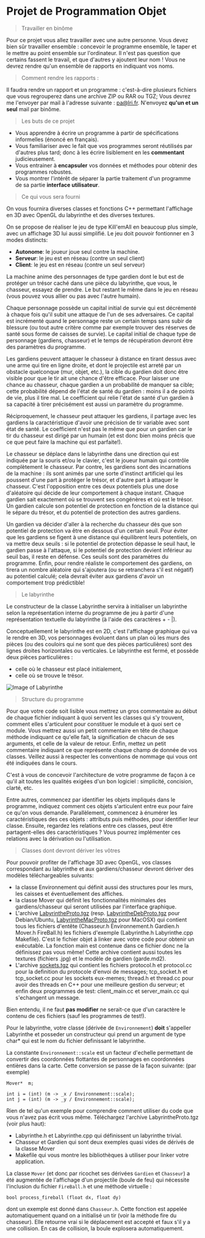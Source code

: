 # Projet de Programmation Objet

> Travailler en binôme

Pour ce projet vous allez travailler avec une autre personne. Vous devez bien sûr travailler ensemble : concevoir le programme ensemble, le taper et le mettre au point ensemble sur l'ordinateur. Il n'est pas question que certains fassent le travail, et que d'autres y ajoutent leur nom ! Vous ne devrez rendre qu'un ensemble de rapports en indiquant vos noms.

> Comment rendre les rapports :

Il faudra rendre un rapport et un programme : c'est-à-dire plusieurs fichiers que vous regrouperez dans une archive ZIP ou RAR ou TGZ; Vous devrez me l'envoyer par mail à l'adresse suivante : pa@lri.fr. N'envoyez **qu'un et un seul** mail par binôme.

> Les buts de ce projet

- Vous apprendre à écrire un programme à partir de spécifications informelles (énoncé en français).
- Vous familiariser avec le fait que vos programmes seront réutilisés par d'autres plus tard; donc à les écrire lisiblement en les **commentant** judicieusement.
- Vous entrainer à **encapsuler** vos données et méthodes pour obtenir des programmes robustes.
- Vous montrer l'intérêt de séparer la partie traitement d'un programme de sa partie **interface utilisateur**.

> Ce qui vous sera fourni

On vous fournira diverses classes et fonctions C++ permettant l'affichage en 3D avec OpenGL du labyrinthe et des diverses textures.

On se propose de réaliser le jeu de type Kill'emAll en beaucoup plus simple, avec un affichage 3D lui aussi simplifié. Le jeu doit pouvoir fontionner en 3 modes distincts:

- **Autonome**: le joueur joue seul contre la machine.
- **Serveur**: le jeu est en réseau (contre un seul client)
- **Client**: le jeu est en réseau (contre un seul serveur)

La machine anime des personnages de type gardien dont le but est de protéger un trésor caché dans une pièce du labyrinthe, que vous, le chasseur, essayez de prendre. Le but restant le même dans le jeu en réseau (vous pouvez vous allier ou pas avec l'autre humain).

Chaque personnage possède un capital initial de survie qui est décrémenté à chaque fois qu'il subit une attaque de l'un de ses adversaires. Ce capital est incrémenté quand le personnage reste un certain temps sans subir de blessure (ou tout autre critère comme par exemple trouver des réserves de santé sous forme de caisses de survie). Le capital initial de chaque type de personnage (gardiens, chasseur) et le temps de récupération devront être des paramètres du programme.

Les gardiens peuvent attaquer le chasseur à distance en tirant dessus avec une arme qui tire en ligne droite, et dont le projectile est arreté par un obstacle quelconque (mur, objet, etc.), la cible du gardien doit donc être visible pour que le tir ait une chance d'être efficace. Pour laisser une chance au chasseur, chaque gardien a un probabilité de manquer sa cible; cette probabilité dépend de l'état de santé du gardien : moins il a de points de vie, plus il tire mal. Le coefficient qui relie l'état de santé d'un gardien à sa capacité à tirer précisément est aussi un paramètre du programme.

Réciproquement, le chasseur peut attaquer les gardiens, il partage avec les gardiens la caractéristique d'avoir une précision de tir variable avec sont état de santé. Le coefficient n'est pas le même que pour un gardien car le tir du chasseur est dirigé par un humain (et est donc bien moins précis que ce que peut faire la machine qui est parfaite!).

Le chasseur se déplace dans le labyrinthe dans une direction qui est indiquée par la souris et/ou le clavier, c'est le joueur humain qui contrôle complètement le chasseur. Par contre, les gardiens sont des incarnations de la machine : ils sont animés par une sorte d'instinct artificiel qui les poussent d'une part à protéger le trésor, et d'autre part à attaquer le chasseur. C'est l'opposition entre ces deux potentiels plus une dose d'aléatoire qui décide de leur comportement à chaque instant. Chaque gardien sait exactement où se trouvent ses congénères et où est le trésor. Un gardien calcule son potentiel de protection en fonction de la distance qui le sépare du trésor, et du potentiel de protection des autres gardiens.

Un gardien va décider d'aller à la recherche du chasseur dès que son potentiel de protection va être en dessous d'un certain seuil. Pour éviter que les gardiens se figent à une distance qui équilibrent leurs potentiels, on va mettre deux seuils : si le potentiel de protection dépasse le seuil haut, le gardien passe à l'attaque, si le potentiel de protection devient inférieur au seuil bas, il reste en défense. Ces seuils sont des paramètres du programme. Enfin, pour rendre réaliste le comportement des gardiens, on tirera un nombre aléatoire qui s'ajoutera (ou se retranchera s'il est négatif) au potentiel calculé; cela devrait éviter aux gardiens d'avoir un comportement trop prédictible!

> Le labyrinthe

Le constructeur de la classe Labyrinthe servira à initialiser un labyrinthe selon la représentation interne du programme de jeu à partir d'une représentation textuelle du labyrinthe (à l'aide des caractères + - |).

Conceptuellement le labyrinthe est en 2D, c'est l'affichage graphique qui va le rendre en 3D, vos personnages évoluent dans un plan où les murs des pièces (ou des couloirs qui ne sont que des pièces particulières) sont des lignes droites horizontales ou verticales. Le labyrinthe est fermé, et possède deux pièces particulières : 
- celle où le chasseur est placé initialement, 
- celle où se trouve le trésor.

![Image of Labyrinthe](https://www.lri.fr/~pa/PROGCXX/labyrinthe.png)

> Structure du programme

Pour que votre code soit lisible vous mettrez un gros commentaire au début de chaque fichier indiquant à quoi servent les classes qui s'y trouvent, comment elles s'articulent pour constituer le module et à quoi sert ce module. Vous mettrez aussi un petit commentaire en tête de chaque méthode indiquant ce qu'elle fait, la signification de chacun de ses arguments, et celle de la valeur de retour. Enfin, mettez un petit commentaire indiquant ce que représente chaque champ de donnée de vos classes. Veillez aussi à respecter les conventions de nommage qui vous ont été indiquées dans le cours.

C'est à vous de concevoir l'architecture de votre programme de façon à ce qu'il ait toutes les qualités exigées d'un bon logiciel : simplicité, concision, clarté, etc.

Entre autres, commencez par identifier les objets impliqués dans le programme, indiquez comment ces objets s'articulent entre eux pour faire ce qu'on vous demande. Parallèlement, commencez à énumérer les caractéristiques des ces objets : attributs puis méthodes, pour identifier leur classe. Ensuite, regardez les relations entre ces classes, peut être partagent-elles des caractéristiques ? Vous pourrez implémenter ces relations avec la dérivation ou l'utilisation.

> Classes dont devront dériver les vôtres

Pour pouvoir profiter de l'affichage 3D avec OpenGL, vos classes correspondant au labyrinthe et aux gardiens/chasseur devront dériver des modèles téléchargeables suivants:

- la classe Environnement qui définit aussi des structures pour les murs, les caisses et éventuellement des affiches.
- la classe Mover qui définit les fonctionnalités minimales des gardiens/chasseur qui seront utilisées par l'interface graphique.
- L'archive [LabyrintheProto.tgz](https://www.lri.fr/~pa/PROGCXX/LabyrintheProto.tgz) (resp. [LabyrintheDebProto.tgz](https://www.lri.fr/~pa/PROGCXX/LabyrintheDebProto.tgz) pour Debian/Ubuntu, [LabyrintheMacProto.tgz](https://www.lri.fr/~pa/PROGCXX/LabyrintheMacProto.tgz) pour MacOSX) qui contient tous les fichiers d'entête (Chasseur.h Environnement.h Gardien.h Mover.h FireBall.h) les fichiers d'exemple (Labyrinthe.h Labyrinthe.cpp Makefile). C'est le fichier objet à linker avec votre code pour obtenir un exécutable. La fonction main est contenue dans ce fichier donc ne la définissez pas vous même!
Cette archive contient aussi toutes les textures (fichiers .jpg) et le modèle de gardien (garde.md2).
- L'archive [sockets.tgz](https://www.lri.fr/~pa/PROGCXX/sockets.tgz) qui contient les fichiers protocol.h et protocol.cc pour la definition du protocole d'envoi de messages; tcp_socket.h et tcp_socket.cc pour les sockets eux-memes; thread.h et thread.cc pour avoir des threads en C++ pour une meilleure gestion du serveur; et enfin deux programmes de test: client_main.cc et server_main.cc qui s'echangent un message.

Bien entendu, il ne faut **pas modifier** ne serait-ce que d'un caractère le contenu de ces fichiers (sauf les programmes de test!).

Pour le labyrinthe, votre classe (dérivée de `Environnement`) **doit** s'appeller Labyrinthe et posseder un constructeur qui prend un argument de type char\* qui est le nom du fichier definissant le labyrinthe.

La constante `Environnement::scale` est un facteur d'echelle permettant de convertir des coordonnées flottantes de personnages en coordonnées entières dans la carte. Cette conversion se passe de la façon suivante: (par exemple)

    Mover*	m;

    int i = (int) (m -> _x / Environnement::scale);
    int j = (int) (m -> _y / Environnement::scale);
             
Rien de tel qu'un exemple pour comprendre comment utiliser du code que vous n'avez pas écrit vous même. Téléchargez l'archive LabyrintheProto.tgz (voir plus haut):

- Labyrinthe.h et Labyrinthe.cpp qui définissent un labyrinthe trivial.
- Chasseur et Gardien qui sont deux exemples quasi vides de dérivés de la classe Mover
- Makefile qui vous montre les bibliothèques à utiliser pour linker votre application.

La classe `Mover` (et donc par ricochet ses dérivées `Gardien` et `Chasseur`) a été augmentée de l'affichage d'un projectile (boule de feu) qui nécessite l'inclusion du fichier `FireBall.h` et une méthode virtuelle :

```
bool process_fireball (float dx, float dy)
```

dont un exemple est donné dans `Chasseur.h`. Cette fonction est appelée automatiquement quand on a initialisé un tir (voir la méthode fire du chasseur). Elle retourne vrai si le déplacement est accepté et faux s'il y a une collision. En cas de collision, la boule explosera automatiquement.
